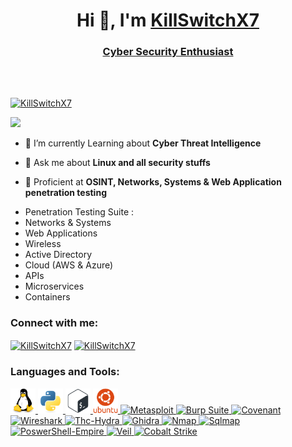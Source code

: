 <h1 align="center">Hi 👋, I'm <a href="https://twitter.com/KillSwitchX7" alt="KillSwitchX7">KillSwitchX7</h1>
<h3 align="center">Cyber Security Enthusiast</h3>

<br/>
<br/>

<p align="left"> <a href="https://twitter.com/KillSwitchX7" target="__blank"><img src="https://img.shields.io/twitter/follow/KillSwitchX7?logo=twitter&style=for-the-badge" alt="KillSwitchX7" /></a> </p>
 
![](https://visitor-badge.glitch.me/badge?page_id=KillSwitchX7)

- 🌱 I’m currently Learning about **Cyber Threat Intelligence**

- 💬 Ask me about **Linux and all security stuffs**

- 💠 Proficient at **OSINT, Networks, Systems & Web Application penetration testing**
 
* Penetration Testing Suite :
 * Networks & Systems
 * Web Applications
 * Wireless
 * Active Directory 
 * Cloud (AWS & Azure) 
 * APIs
 * Microservices
 * Containers 

<h3 align="left">Connect with me:</h3>
<p align="left">
<a href="https://twitter.com/KillSwitchX7" target="__blank"><img align="center" src="https://cdn.jsdelivr.net/npm/simple-icons@3.0.1/icons/twitter.svg" alt="KillSwitchX7" height="30" width="40" /></a>
<a href="https://linkedin.com/in/siddhartha-shree-kaushik/" target="__blank"><img align="center" src="https://cdn.jsdelivr.net/npm/simple-icons@3.0.1/icons/linkedin.svg" alt="KillSwitchX7" height="30" width="40" /></a>
<h3 align="left">Languages and Tools:</h3>
<!--Linux -->
<p align="left"> <a href="https://www.linux.org/" target="__blank"> <img src="https://raw.githubusercontent.com/devicons/devicon/master/icons/linux/linux-original.svg" alt="linux" width="40" height="40"/> </a>
<!--Python -->
<a href="https://pythonbasics.org" target="__blank"> <img src="https://raw.githubusercontent.com/devicons/devicon/master/icons/python/python-original.svg" alt="Python" width="40" height="40"/> </a>
<!--Bash -->
<a href="https://www.tutorialspoint.com/unix/index.htm" target="__blank"> <img src="https://raw.githubusercontent.com/devicons/devicon/master/icons/bash/bash-plain.svg" alt="bash scriprting" width="40" height="40"/>
<!--Ubuntu -->
</a><a href="https://ubuntu.com/" target="__blank"> <img src="https://raw.githubusercontent.com/devicons/devicon/master/icons/ubuntu/ubuntu-plain-wordmark.svg" alt="Ubuntu" width="40" height="40"/> </a>
<!--Metasploit -->
<a href="https://www.metasploit.com/" target="__blank"> <img src="https://pbs.twimg.com/profile_images/580131056629735424/2ENTk2K2_400x400.png" alt="Metasploit" width="55" height="40"/> </a>
<!--Burp Suite -->
<a href="https://portswigger.net/" target="__blank"> <img src="https://user-images.githubusercontent.com/17954762/47567241-4b4f2080-d92e-11e8-830c-b5db21beab69.png" alt="Burp Suite" width="40" height="40"/> </a>
<a href="https://github.com/cobbr/Covenant" target="__blank"> <img src="https://raw.githubusercontent.com/wiki/cobbr/Covenant/covenant.png" alt="Covenant" width="120" height="40"/> </a>
<a href="https://www.wireshark.org/" target="__blank"> <img src="https://www.kali.org/tools/wireshark/images/wireshark-logo.svg" alt="Wireshark" width="40" height="40"/> </a>
<a href="https://github.com/vanhauser-thc/thc-hydra" target="__blank"> <img src="https://www.kali.org/tools/hydra/images/hydra-logo.svg" alt="Thc-Hydra" width="40" height="50"/> </a>
<a href="https://ghidra-sre.org/" target="__blank"> <img src="https://ghidra-sre.org/images/GHIDRA_1.png" alt="Ghidra" width="60" height="40"/> </a>
<a href="https://nmap.org/" target="__blank"> <img src="https://www.kali.org/tools/nmap/images/nmap-logo.svg" alt="Nmap" width="40" height="60"/> </a>
<a href="https://sqlmap.org/" target="__blank"> <img src="https://www.kali.org/tools/sqlmap/images/sqlmap-logo.svg" alt="Sqlmap" width="70" height="50"/> </a>
<a href="https://github.com/BC-SECURITY/Empire" target="__blank"> <img src="https://www.kali.org/tools/powershell-empire/images/powershell-empire-logo.svg" alt="PoswerShell-Empire" width="70" height="50"/> </a>
<a href="https://github.com/Veil-Framework/Veil" target="__blank"> <img src="https://www.kali.org/tools/veil/images/veil-logo.svg" alt="Veil" width="55" height="50"/> </a>
<a href="https://www.cobaltstrike.com/" target="__blank"> <img src="https://external-content.duckduckgo.com/iu/?u=https%3A%2F%2Ftse1.mm.bing.net%2Fth%3Fid%3DOIP.WHZR8MZvfHShzygKszCwRwHaBw%26pid%3DApi&f=1" alt="Cobalt Strike" width="125" height="50"/> </a>

 </p>
